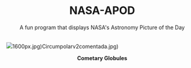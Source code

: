 <div align="center">
  <h1>
    NASA-APOD
  </h1>
</div>
  
<div align="center">
  A fun program that displays NASA's Astronomy Picture of the Day
</div>

<br>

![](https://apod.nasa.gov/apod/image/2407/CometaryGlobs_Pugh_4692.jpg)1600px.jpg)Circumpolarv2comentada.jpg)

<p align = "center">
  <b>Cometary Globules</b>
</p>
